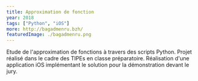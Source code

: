 ```yaml
---
title: Approximation de fonction
year: 2018
tags: ["Python", "iOS"]
more: http://bagadmenru.bzh/
featuredImage: ./bagadmenru.png
---
```

Etude de l'approximation de fonctions à travers des scripts Python.
Projet réalisé dans le cadre des TIPEs en classe préparatoire.
Réalisation d'une application iOS implémentant le solution pour la démonstration devant le jury.